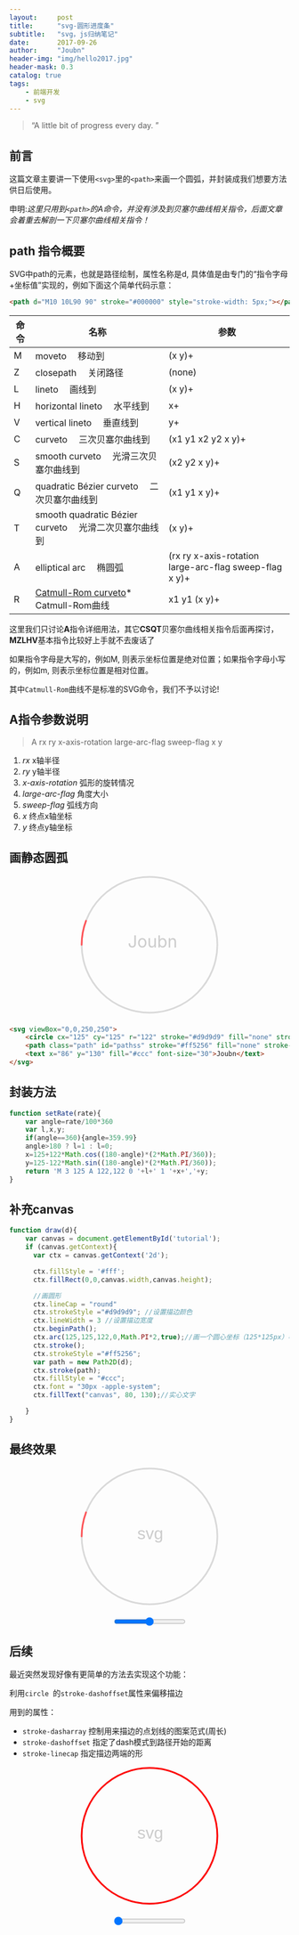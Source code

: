```yaml
---
layout:     post
title:      "svg-圆形进度条"
subtitle:   "svg，js归纳笔记"
date:       2017-09-26
author:     "Joubn"
header-img: "img/hello2017.jpg"
header-mask: 0.3
catalog: true
tags:
    - 前端开发
    - svg
---
```


> “A little bit of progress every day. ”

## 前言

这篇文章主要讲一下使用`<svg>`里的`<path>`来画一个圆弧，并封装成我们想要方法供日后使用。

申明:*这里只用到`<path>`的A命令，并没有涉及到贝塞尔曲线相关指令，后面文章会着重去解剖一下贝塞尔曲线相关指令！*

## path 指令概要

SVG中path的元素，也就是路径绘制，属性名称是d, 具体值是由专门的“指令字母+坐标值”实现的，例如下面这个简单代码示意：

```html
<path d="M10 10L90 90" stroke="#000000" style="stroke-width: 5px;"></path>
```
<table cellspacing="1" cellpadding="0" class="params_table">
    <thead>
        <tr>
            <th>命令</th>
            <th>名称</th>
            <th>参数</th>
        </tr>
    </thead>
    <tbody>
        <tr>
            <td>M</td>
            <td>moveto  移动到</td>
            <td>(x y)+</td>
        </tr>
        <tr>
            <td>Z</td>
            <td>closepath  关闭路径</td>
            <td>(none)</td>
        </tr>
        <tr>
            <td>L</td>
            <td>lineto  画线到</td>
            <td>(x y)+</td>
        </tr>
        <tr>
            <td>H</td>
            <td>horizontal lineto  水平线到</td>
            <td>x+</td>
        </tr>
        <tr>
            <td>V</td>
            <td>vertical lineto  垂直线到</td>
            <td>y+</td>
        </tr>
        <tr>
            <td>C</td>
            <td>curveto  三次贝塞尔曲线到</td>
            <td>(x1 y1 x2 y2 x y)+</td>
        </tr>
        <tr>
            <td>S</td>
            <td>smooth curveto  光滑三次贝塞尔曲线到</td>
            <td>(x2 y2 x y)+</td>
        </tr>
        <tr>
            <td>Q</td>
            <td>quadratic Bézier curveto  二次贝塞尔曲线到</td>
            <td>(x1 y1 x y)+</td>
        </tr>
        <tr>
            <td>T</td>
            <td>smooth quadratic Bézier curveto  光滑二次贝塞尔曲线到</td>
            <td>(x y)+</td>
        </tr>
        <tr>
            <td>A</td>
            <td>elliptical arc  椭圆弧</td>
            <td>(rx ry x-axis-rotation large-arc-flag sweep-flag x y)+</td>
        </tr>
        <tr>
            <td>R</td>
            <td><a href="http://en.wikipedia.org/wiki/Catmull–Rom_spline#Catmull.E2.80.93Rom_spline">Catmull-Rom curveto</a>*  Catmull-Rom曲线</td>
            <td>x1 y1 (x y)+</td>
        </tr>
    </tbody>
</table>

这里我们只讨论**A**指令详细用法，其它**CSQT**贝塞尔曲线相关指令后面再探讨，**MZLHV**基本指令比较好上手就不去废话了

如果指令字母是大写的，例如M, 则表示坐标位置是绝对位置；如果指令字母小写的，例如m, 则表示坐标位置是相对位置。

其中`Catmull-Rom`曲线不是标准的SVG命令，我们不予以讨论!

## A指令参数说明

>A rx ry x-axis-rotation large-arc-flag sweep-flag x y

1. *rx*               x轴半径
2. *ry*               y轴半径
3. *x-axis-rotation*  弧形的旋转情况
4. *large-arc-flag*   角度大小
5. *sweep-flag*       弧线方向
6. *x*                终点x轴坐标
7. *y*                终点y轴坐标

## 画静态圆孤

<div style="text-align:center;margin-bottom:20px;">
<svg style="width:250px; margin:0 auto;" viewBox="0,0,250,250"><circle cx="125" cy="125" r="122" stroke="#d9d9d9" fill="none" stroke-width="3"></circle><path class="path" stroke="#ff5256" fill="none" stroke-width="3" stroke-linecap="round" d="M 3 125 A 122,122 0 0 1 247,125"></path><text x="86" y="130" fill="#ccc" font-size="30">Joubn</text></svg>
</div>

```html
<svg viewBox="0,0,250,250">
    <circle cx="125" cy="125" r="122" stroke="#d9d9d9" fill="none" stroke-width="3"></circle>
    <path class="path" id="pathss" stroke="#ff5256" fill="none" stroke-width="3" stroke-linecap="round" d="M 3 125 A 122,122 0 0 1 247,125"></path>
    <text x="86" y="130" fill="#ccc" font-size="30">Joubn</text>
</svg>
```

## 封装方法

```js
function setRate(rate){
    var angle=rate/100*360
    var l,x,y;
    if(angle==360){angle=359.99}
    angle>180 ? l=1 : l=0;
    x=125+122*Math.cos((180-angle)*(2*Math.PI/360));
    y=125-122*Math.sin((180-angle)*(2*Math.PI/360));
    return 'M 3 125 A 122,122 0 '+l+' 1 '+x+','+y;
}
```
## 补充canvas

```js
function draw(d){
    var canvas = document.getElementById('tutorial');
    if (canvas.getContext){
      var ctx = canvas.getContext('2d');

      ctx.fillStyle = '#fff';
      ctx.fillRect(0,0,canvas.width,canvas.height);

      //画圆形
      ctx.lineCap = "round"
      ctx.strokeStyle ="#d9d9d9"; //设置描边颜色
      ctx.lineWidth = 3 //设置描边宽度
      ctx.beginPath();
      ctx.arc(125,125,122,0,Math.PI*2,true);//画一个圆心坐标（125*125px）半径122px的圆弧，从0开始到Math.PI*2结束，按照顺时针方向。
      ctx.stroke();
      ctx.strokeStyle ="#ff5256";
      var path = new Path2D(d);
      ctx.stroke(path);
      ctx.fillStyle = "#ccc";
      ctx.font = "30px -apple-system";
      ctx.fillText("canvas", 80, 130);//实心文字

    }
}
```

## 最终效果
<div style="text-align:center;margin-bottom:20px;">
<svg style="width:250px; margin:0 auto;" viewBox="0,0,250,250"><circle cx="125" cy="125" r="122" stroke="#d9d9d9" fill="none" stroke-width="3"></circle><path class="path" id="pathss" stroke="#ff5256" fill="none" stroke-width="3" stroke-linecap="round" d="M 3 125 A 122,122 0 0 1 247,125"></path><text x="103" y="130" fill="#ccc" font-size="30" font-family="arial">svg</text></svg>
</div>

<div style="text-align:center;margin-bottom:20px;">
    <input type="range" style="margin:0 auto;" onchange="demo(this)" />
</div>

<div style="text-align:center;margin-bottom:20px;">
    <canvas id="tutorial" width="250" height="250" style="width:250px; margin:0 auto;"></canvas>
</div>

<script type="text/javascript">
function draw(d){
    var canvas = document.getElementById('tutorial');
    if (canvas.getContext){
      var ctx = canvas.getContext('2d');

      ctx.fillStyle = '#fff';
      ctx.fillRect(0,0,canvas.width,canvas.height);

      //画圆形
      ctx.lineCap = "round"
      ctx.strokeStyle ="#d9d9d9"; //设置描边颜色
      ctx.lineWidth = 3 //设置描边宽度
      ctx.beginPath();
      ctx.arc(125,125,122,0,Math.PI*2,true);//画一个圆心坐标（125*125）半径122px的圆弧，从0开始到Math.PI*2结束，按照顺时针方向。
      ctx.stroke();
      ctx.strokeStyle ="#ff5256";
      var path = new Path2D(d);
      ctx.stroke(path);
      ctx.fillStyle = "#ccc";
      ctx.font = "30px arial";
      ctx.fillText("canvas", 80, 130);//实心文字

    }
  }

function setRate(rate){
    var angle=rate/100*360
    var l,x,y;
    if(angle==360){angle=359.99}
    angle>180 ? l=1 : l=0;
    x=125+122*Math.cos((180-angle)*(2*Math.PI/360));
    y=125-122*Math.sin((180-angle)*(2*Math.PI/360));
    return 'M 3 125 A 122,122 0 '+l+' 1 '+x+','+y;
}
function demo(obj){
    var val=obj.value
    document.querySelector('#pathss').setAttribute('d',setRate(val))
    draw(setRate(val))
}

window.onload = draw('M 3 125 A 122,122 0 0 1 247,125');

</script>
<style type="text/css">
.path {
  stroke-dasharray: 1000;
  stroke-dashoffset: 1000;
  -webkit-animation: dash 3s ease forwards;
  animation: dash 3s ease forwards;
}

@keyframes dash {
  to {
    stroke-dashoffset: 0;
  }
}
@-webkit-keyframes dash
{
  to {
    stroke-dashoffset: 0;
  }
}
</style>

## 后续

最近突然发现好像有更简单的方法去实现这个功能：

利用`circle `的`stroke-dashoffset`属性来偏移描边

用到的属性：
- `stroke-dasharray`  控制用来描边的点划线的图案范式(周长)
- `stroke-dashoffset` 指定了dash模式到路径开始的距离
- `stroke-linecap` 指定描边两端的形

<div style="text-align:center;margin-bottom:20px;">
<svg style="width:250px; margin:0 auto;" viewBox="0,0,250,250"><circle cx="125" cy="125" r="122" stroke="#d9d9d9" fill="none" stroke-width="3"></circle><circle id="circle2" cx="125" cy="125" r="122" stroke="red" fill="none" stroke-width="3" stroke-linecap="round"></circle><text x="103" y="130" fill="#ccc" font-size="30" font-family="arial">svg</text></svg>
</div>

<div style="text-align:center;margin-bottom:20px;">
    <input type="range" style="margin:0 auto;" onchange="demo2(this)" value="0" />
</div>
<script type="text/javascript">
var circle2 = document.querySelector('#circle2')
var r = circle2.getAttribute('r')
var dasharray = 2*Math.PI*r
circle2.setAttribute('stroke-dasharray',dasharray)
circle2.setAttribute('stroke-dashoffset',dasharray)
function demo2(obj){
    var val=(1-(obj.value/100))*dasharray
    document.querySelector('#circle2').setAttribute('stroke-dashoffset',val)
}
</script>